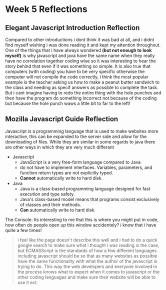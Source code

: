 # Week 5 Reflections

## __Elegant Javascript__ Introduction Reflection

Compared to other introductions i dont think it was bad at all, and i didnt find myself wishing i was done reading it and kept my attention throughout. One of the things that i have always wondered __(but not enough to look myself)__ is why javascript and java have the same name when they really have no correlation together coding wise so it was interesting to hear the story behind that even if it was something so simple. It is also true that computers (with coding) you have to be very specific otherwise the computer will not compile the code correctly, i think the most popular example is the teacher asking us how to make a peanut butter sandwich to the class and needing as specif answers as possible to complete the task. But i cant imagine having to redo the entire thing with the hole punches and then have the program do something incorrect not because of the coding but because the hole punch waws a little bit to far to the left!

## Mozilla Javascript Guide Reflection

Javascript is a programming language that is used to make websites more interactive, this can be expanded to the server side and allow for the downloading of files. While they are similar in some regards to java there are other ways in which they are very much differant

<!-- Javascript and Java -->
* Javascript
  * JavaScript is a very free-form language compared to Java
  * do not have to implement interfaces. Variables, parameters, and function return types are not explicitly typed.
  * **Cannot** automatically write to hard disk.
* Java
  * Java is a class-based programming language designed for fast execution and type safety.
  * Java's class-based model means that programs consist exclusively of classes and their methods.
  * **Can** automatically write to hard disk.

The Console: Its interesting to me that this is where you might put in code, how often do people open up this window accidentely? i know that i have quite a few times!

<!-- What is ECMAScript? -->
> i feel like the page doesn't describe this well and i had to do a quick google search to make sure what i thought i was reading is the case, but ECMASScript is the standards of how a few different languages including javascript should be so that as many websites as possible have the same functionality with what the author of the javascript is trying to do. This way the web developers and everyone involved in the process knows what to expect when it comes to javascript or the other coding languages and make sure their website will be able to use it ect.